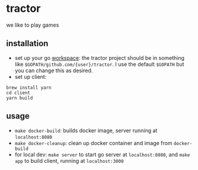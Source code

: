 # tractor

we like to play games

## installation

- set up your go [workspace](https://medium.com/golang-learn/go-project-layout-e5213cdcfaa2): the tractor project should be in something like
  `$GOPATH/github.com/{user}/tractor`. I use the default `$GOPATH` but you can change this as desired.
- set up client:

```
brew install yarn
cd client
yarn build
```

## usage

- `make docker-build`: builds docker image, server running at `localhost:8080`
- `make docker-cleanup`: clean up docker container and image from `docker-build`
- for local dev: `make server` to start go server at `localhost:8080`, and `make app` to build client, running at `localhost:3000`
